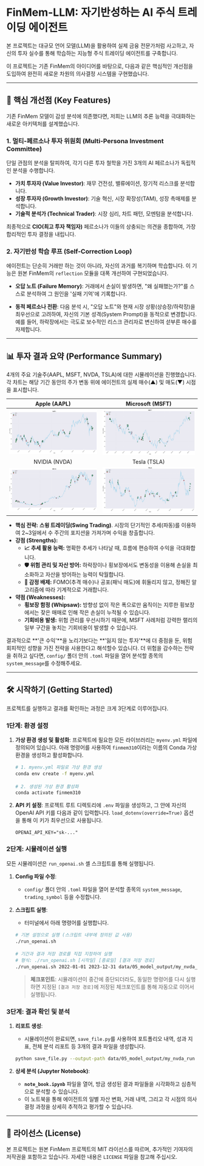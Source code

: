 # FinMem-LLM: 자기반성하는 AI 주식 트레이딩 에이전트

본 프로젝트는 대규모 언어 모델(LLM)을 활용하여 실제 금융 전문가처럼 사고하고, 자신의 투자 실수를 통해 학습하는 지능형 주식 트레이딩 에이전트를 구축합니다.

이 프로젝트는 기존 FinMem의 아이디어를 바탕으로, 다음과 같은 핵심적인 개선점을 도입하여 완전히 새로운 차원의 의사결정 시스템을 구현했습니다.

---

## 🚀 핵심 개선점 (Key Features)

기존 FinMem 모델이 감성 분석에 의존했다면, 저희는 LLM의 추론 능력을 극대화하는 새로운 아키텍처를 설계했습니다.

### 1. 멀티-페르소나 투자 위원회 (Multi-Persona Investment Committee)
단일 관점의 분석을 탈피하여, 각기 다른 투자 철학을 가진 3개의 AI 페르소나가 독립적인 분석을 수행합니다.

-   **가치 투자자 (Value Investor)**: 재무 건전성, 밸류에이션, 장기적 리스크를 분석합니다.
-   **성장 투자자 (Growth Investor)**: 기술 혁신, 시장 확장성(TAM), 성장 촉매제를 분석합니다.
-   **기술적 분석가 (Technical Trader)**: 시장 심리, 차트 패턴, 모멘텀을 분석합니다.

최종적으로 **CIO(최고 투자 책임자)** 페르소나가 이들의 상충되는 의견을 종합하여, 가장 합리적인 투자 결정을 내립니다.

### 2. 자기반성 학습 루프 (Self-Correction Loop)
에이전트는 단순히 거래만 하는 것이 아니라, 자신의 과거를 복기하며 학습합니다. 이 기능은 원본 FinMem의 `reflection` 모듈을 대폭 개선하여 구현되었습니다.

- **오답 노트 (Failure Memory)**: 거래에서 손실이 발생하면, "왜 실패했는가?"를 스스로 분석하여 그 원인을 '실패 기억'에 기록합니다.

- **동적 페르소나 전환**: 다음 분석 시, "오답 노트"와 현재 시장 상황(상승장/하락장)을 최우선으로 고려하여, 자신의 기본 성격(System Prompt)을 동적으로 변경합니다. 예를 들어, 하락장에서는 극도로 보수적인 리스크 관리자로 변신하여 섣부른 매수를 자제합니다.

  

---

## 📊 투자 결과 요약 (Performance Summary)

4개의 주요 기술주(AAPL, MSFT, NVDA, TSLA)에 대한 시뮬레이션을 진행했습니다. 각 차트는 해당 기간 동안의 주가 변동 위에 에이전트의 실제 매수(▲) 및 매도(▼) 시점을 표시합니다.

|       Apple (AAPL)        |     Microsoft (MSFT)      |
| :-----------------------: | :-----------------------: |
| ![](result/aapl/aapl.png) | ![](result/msft/msft.png) |
|       NVIDIA (NVDA)       |       Tesla (TSLA)        |
| ![](result/nvda/nvda.png) | ![](result/tsla/tsla.png) |



- **핵심 전략:** **스윙 트레이딩(Swing Trading)**. 시장의 단기적인 추세(파동)를 이용하여 2~3일에서 수 주간의 포지션을 가져가며 수익을 창출합니다.
- **강점 (Strengths):**
  - **📈 추세 활용 능력:** 명확한 추세가 나타날 때, 흐름에 편승하여 수익을 극대화합니다.
  - **🛡️ 위험 관리 및 자산 방어:** 하락장이나 횡보장에서도 변동성을 이용해 손실을 최소화하고 자산을 방어하는 능력이 탁월합니다.
  - **🤖 감정 배제:** FOMO(추격 매수)나 공포(패닉 매도)에 휘둘리지 않고, 정해진 알고리즘에 따라 기계적으로 거래합니다.
- **약점 (Weaknesses):**
  - **횡보장 함정 (Whipsaw):** 방향성 없이 작은 폭으로만 움직이는 지루한 횡보장에서는 잦은 매매로 인해 작은 손실이 누적될 수 있습니다.
  - **기회비용 발생:** 위험 관리를 우선시하기 때문에, MSFT 사례처럼 강력한 랠리의 일부 구간을 놓치는 기회비용이 발생할 수 있습니다.



결과적으로  **'큰 수익'**을 노리기보다는 **'잃지 않는 투자'**에 더 중점을 둔, 위험 회피적인 성향을 가진 전략을 사용한다고 해석할수 있습니다. 더 위험을 감수하는 전략을 취하고 싶다면, `config/` 폴더 안의 `.toml` 파일을 열어 분석할 종목의 `system_message`를 수정해주세요.



---

## 🛠️ 시작하기 (Getting Started)

프로젝트를 실행하고 결과를 확인하는 과정은 크게 3단계로 이루어집니다.

### 1단계: 환경 설정

1.  **가상 환경 생성 및 활성화**:
    프로젝트에 필요한 모든 라이브러리는 `myenv.yml` 파일에 정의되어 있습니다. 아래 명령어를 사용하여 `finmem310`이라는 이름의 Conda 가상 환경을 생성하고 활성화합니다.

    ```bash
    # 1. myenv.yml 파일로 가상 환경 생성
    conda env create -f myenv.yml
    
    # 2. 생성된 가상 환경 활성화
    conda activate finmem310
    ```

2.  **API 키 설정**:
    프로젝트 루트 디렉토리에 `.env` 파일을 생성하고, 그 안에 자신의 OpenAI API 키를 다음과 같이 입력합니다. `load_dotenv(override=True)` 옵션을 통해 이 키가 최우선으로 사용됩니다.

    ```
    OPENAI_API_KEY="sk-..."
    ```

### 2단계: 시뮬레이션 실행

모든 시뮬레이션은 `run_openai.sh` 셸 스크립트를 통해 실행됩니다.

1.  **Config 파일 수정**:
    -   `config/` 폴더 안의 `.toml` 파일을 열어 분석할 종목의 `system_message`, `trading_symbol` 등을 수정합니다.

2.  **스크립트 실행**:
    -   터미널에서 아래 명령어를 실행합니다.

    ```bash
    # 기본 설정으로 실행 (스크립트 내부에 정의된 값 사용)
    ./run_openai.sh
    
    # 기간과 결과 저장 경로를 직접 지정하여 실행
    # 형식: ./run_openai.sh [시작일] [종료일] [결과 저장 경로]
    ./run_openai.sh 2022-01-01 2023-12-31 data/05_model_output/my_nvda_run
    ```
    > **체크포인트**: 시뮬레이션이 중간에 중단되더라도, 동일한 명령어를 다시 실행하면 지정된 `[결과 저장 경로]`에 저장된 체크포인트를 통해 자동으로 이어서 실행됩니다.

### 3단계: 결과 확인 및 분석

1.  **리포트 생성**:
    -   시뮬레이션이 완료되면, `save_file.py`를 사용하여 포트폴리오 내역, 성과 지표, 전체 분석 리포트 등 3개의 결과 파일을 생성합니다.

    ```bash
    python save_file.py --output-path data/05_model_output/my_nvda_run
    ```

2.  **상세 분석 (Jupyter Notebook)**:
    -   **`note_book.ipynb`** 파일을 열어, 방금 생성된 결과 파일들을 시각화하고 심층적으로 분석할 수 있습니다.
    -   이 노트북을 통해 에이전트의 일별 자산 변화, 거래 내역, 그리고 각 시점의 의사결정 과정을 상세히 추적하고 평가할 수 있습니다.

---

## 📜 라이선스 (License)

본 프로젝트는 원본 FinMem 프로젝트의 MIT 라이선스를 따르며, 추가적인 기여자의 저작권을 포함하고 있습니다. 자세한 내용은 `LICENSE` 파일을 참고해 주십시오.